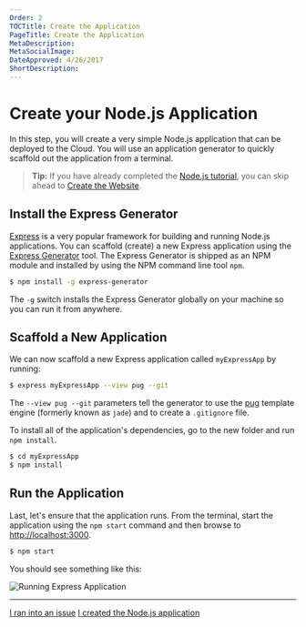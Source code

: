```yaml
---
Order: 2
TOCTitle: Create the Application
PageTitle: Create the Application
MetaDescription:
MetaSocialImage:
DateApproved: 4/26/2017
ShortDescription:
---
```

# Create your Node.js Application

In this step, you will create a very simple Node.js application that can be deployed to the Cloud. You will use an application generator to quickly scaffold out the application from a terminal.

> **Tip:** If you have already completed the [Node.js tutorial](/docs/nodejs/nodejs-tutorial.md), you can skip ahead to [Create the Website](/tutorials/nodejs-deployment/create-website.md).

## Install the Express Generator

[Express](https://www.expressjs.com) is a very popular framework for building and running Node.js applications. You can scaffold (create) a new Express application using the [Express Generator](https://expressjs.com/en/starter/generator.html) tool. The Express Generator is shipped as an NPM module and installed by using the NPM command line tool `npm`.

```bash
$ npm install -g express-generator
```

The `-g` switch installs the Express Generator globally on your machine so you can run it from anywhere.

## Scaffold a New Application

We can now scaffold a new Express application called `myExpressApp` by running:

```bash
$ express myExpressApp --view pug --git
```

The `--view pug --git` parameters tell the generator to use the [pug](https://pugjs.org/api/getting-started.html) template engine (formerly known as `jade`) and to create a `.gitignore` file.

To install all of the application's dependencies, go to the new folder and run `npm install`.

```bash
$ cd myExpressApp
$ npm install
```

## Run the Application

Last, let's ensure that the application runs. From the terminal, start the application using the `npm start` command and then browse to [http://localhost:3000](http://localhost:3000).

```bash
$ npm start
```

You should see something like this:

![Running Express Application](nodejs-deployment_express.png)

----
<script>
    function closeReportIssue() {
        $('#surveypopup').remove();
    }

    function reportIssue(tutorial, page) {
        $('body').append('<div id="surveypopup" class="overlay visible"><div class="surveypopup"><div id="surveytitle">Tell us more<a href="javascript:void(0)" onclick="closeReportIssue()">X</a></div><div id="surveydiv"><iframe frameBorder="0" scrolling="0" src="https://www.research.net/r/PWZWZ52?tutorial='+tutorial+'&step='+page+'"></iframe></div></div></div>');  
    }
</script>

<a class="tutorial-feedback-btn" onclick="reportIssue('node-deployment', 'express')" href="javascript:void(0)">I ran into an issue</a> <a class="tutorial-next-btn" href="/tutorials/nodejs-deployment/create-website">I created the Node.js application</a>
